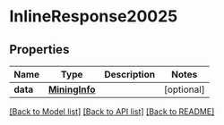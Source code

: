 # InlineResponse20025

## Properties
Name | Type | Description | Notes
------------ | ------------- | ------------- | -------------
**data** | [**MiningInfo**](MiningInfo.md) |  | [optional] 

[[Back to Model list]](../README.md#documentation-for-models) [[Back to API list]](../README.md#documentation-for-api-endpoints) [[Back to README]](../README.md)

